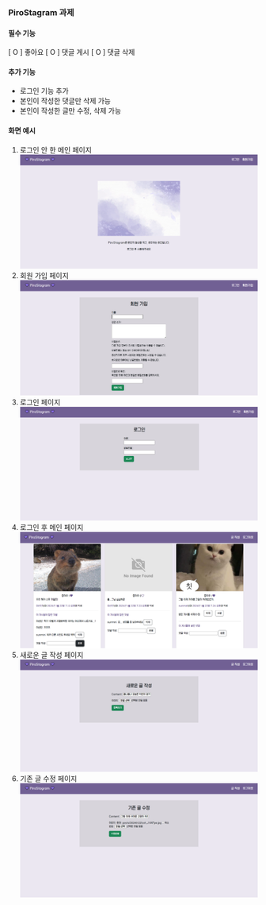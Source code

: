### PiroStagram 과제

#### 필수 기능
[ O ] 좋아요
[ O ] 댓글 게시
[ O ] 댓글 삭제

#### 추가 기능
- 로그인 기능 추가
- 본인이 작성한 댓글만 삭제 가능
- 본인이 작성한 글만 수정, 삭제 가능

#### 화면 예시
1. 로그인 안 한 메인 페이지
![이미지1](./docs/1.png)
2. 회원 가입 페이지
![이미지2](./docs/2.png)
3. 로그인 페이지
![이미지3](./docs/3.png)
4. 로그인 후 메인 페이지
![이미지4](./docs/4.png)
5. 새로운 글 작성 페이지
![이미지5](./docs/5.png)
6. 기존 글 수정 페이지
![이미지6](./docs/6.png)